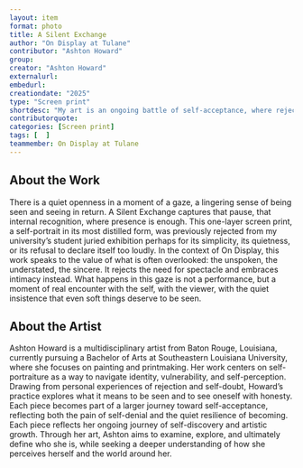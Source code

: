 ```yaml
---
layout: item
format: photo
title: A Silent Exchange
author: "On Display at Tulane"
contributor: "Ashton Howard"
group: 
creator: "Ashton Howard"
externalurl: 
embedurl: 
creationdate: "2025"
type: "Screen print"
shortdesc: "My art is an ongoing battle of self-acceptance, where rejection is as integral as creation."
contributorquote: 
categories: [Screen print]
tags: [  ]
teammember: On Display at Tulane
---
```


## About the Work

There is a quiet openness in a moment of a gaze, a lingering sense of being seen and seeing in return. A Silent Exchange captures that pause, that internal recognition, where presence is enough. This one-layer screen print, a self-portrait in its most distilled form, was previously rejected from my university’s student juried exhibition perhaps for its simplicity, its quietness, or its refusal to declare itself too loudly. In the context of On Display, this work speaks to the value of what is often overlooked: the unspoken, the understated, the sincere. It rejects the need for spectacle and embraces intimacy instead. What happens in this gaze is not a performance, but a moment of real encounter with the self, with the viewer, with the quiet insistence that even soft things deserve to be seen.

## About the Artist

Ashton Howard is a multidisciplinary artist from Baton Rouge, Louisiana, currently pursuing a Bachelor of Arts at Southeastern Louisiana University, where she focuses on painting and printmaking. Her work centers on self-portraiture as a way to navigate identity, vulnerability, and self-perception. Drawing from personal experiences of rejection and self-doubt, Howard’s practice explores what it means to be seen and to see oneself with honesty. Each piece becomes part of a larger journey toward self-acceptance, reflecting both the pain of self-denial and the quiet resilience of becoming. Each piece reflects her ongoing journey of self-discovery and artistic growth. Through her art, Ashton aims to examine, explore, and ultimately define who she is, while seeking a deeper understanding of how she perceives herself and the world around her.
